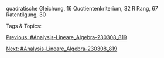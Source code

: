 quadratische Gleichung, 16
Quotientenkriterium, 32
R
Rang, 67
Ratentilgung, 30

   Tags & Topics:
   

[Previous: #Analysis-Lineare_Algebra-230308_819](Analysis-Lineare_Algebra-230308_819.md)

[Next: #Analysis-Lineare_Algebra-230308_819](Analysis-Lineare_Algebra-230308_819.md)